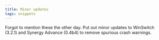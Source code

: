 ```yaml
---
title: Minor updates
tags: snippets
---
```


Forgot to mention these the other day. Put out minor updates to WinSwitch (3.2.1) and Synergy Advance (0.4b4) to remove spurious crash warnings.
